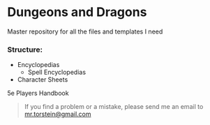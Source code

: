 # Dungeons and Dragons
Master repository for all the files and templates I need

### Structure:
  - Encyclopedias
    - Spell Encyclopedias
  - Character Sheets

5e Players Handbook


> If you find a problem or a mistake, please send me an email to mr.torstein@gmail.com
